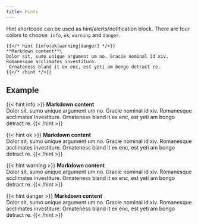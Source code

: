 ```yaml
---
title: Hints
---
```


Hint shortcode can be used as hint/alerts/notification block.
There are four colors to choose: `info`, `ok`, `warning` and `danger`.

<!-- prettier-ignore-start -->
```tpl
{{</* hint [info|ok|warning|danger] */>}}
**Markdown content**\
Dolor sit, sumo unique argument um no. Gracie nominal id xiv. Romanesque acclimates investiture.
 Ornateness bland it ex enc, est yeti am bongo detract re.
{{</* /hint */>}}
```
<!-- prettier-ignore-end -->

## Example

{{< hint info >}}
**Markdown content**\
Dolor sit, sumo unique argument um no. Gracie nominal id xiv. Romanesque acclimates investiture.
Ornateness bland it ex enc, est yeti am bongo detract re.
{{< /hint >}}

{{< hint ok >}}
**Markdown content**\
Dolor sit, sumo unique argument um no. Gracie nominal id xiv. Romanesque acclimates investiture.
Ornateness bland it ex enc, est yeti am bongo detract re.
{{< /hint >}}

{{< hint warning >}}
**Markdown content**\
Dolor sit, sumo unique argument um no. Gracie nominal id xiv. Romanesque acclimates investiture.
Ornateness bland it ex enc, est yeti am bongo detract re.
{{< /hint >}}

{{< hint danger >}}
**Markdown content**\
Dolor sit, sumo unique argument um no. Gracie nominal id xiv. Romanesque acclimates investiture.
Ornateness bland it ex enc, est yeti am bongo detract re.
{{< /hint >}}
